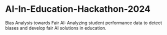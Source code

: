 # AI-In-Education-Hackathon-2024
Bias Analysis towards Fair AI: Analyzing student performance data to detect biases and develop fair AI solutions in education.
